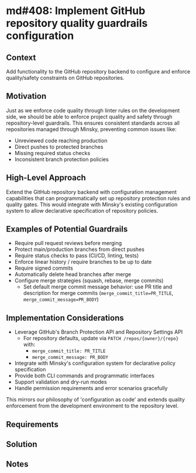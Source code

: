 # md#408: Implement GitHub repository quality guardrails configuration

## Context

Add functionality to the GitHub repository backend to configure and enforce quality/safety constraints on GitHub repositories.

## Motivation

Just as we enforce code quality through linter rules on the development side, we should be able to enforce project quality and safety through repository-level guardrails. This ensures consistent standards across all repositories managed through Minsky, preventing common issues like:

- Unreviewed code reaching production
- Direct pushes to protected branches
- Missing required status checks
- Inconsistent branch protection policies

## High-Level Approach

Extend the GitHub repository backend with configuration management capabilities that can programmatically set up repository protection rules and quality gates. This would integrate with Minsky's existing configuration system to allow declarative specification of repository policies.

## Examples of Potential Guardrails

- Require pull request reviews before merging
- Protect main/production branches from direct pushes
- Require status checks to pass (CI/CD, linting, tests)
- Enforce linear history / require branches to be up to date
- Require signed commits
- Automatically delete head branches after merge
- Configure merge strategies (squash, rebase, merge commits)
  - Set default merge commit message behavior: use PR title and description for merge commits (`merge_commit_title=PR_TITLE`, `merge_commit_message=PR_BODY`)

## Implementation Considerations

- Leverage GitHub's Branch Protection API and Repository Settings API
  - For repository defaults, update via `PATCH /repos/{owner}/{repo}` with:
    - `merge_commit_title: PR_TITLE`
    - `merge_commit_message: PR_BODY`
- Integrate with Minsky's configuration system for declarative policy specification
- Provide both CLI commands and programmatic interfaces
- Support validation and dry-run modes
- Handle permission requirements and error scenarios gracefully

This mirrors our philosophy of 'configuration as code' and extends quality enforcement from the development environment to the repository level.

## Requirements

## Solution

## Notes
